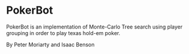 # PokerBot
PokerBot is an implementation of Monte-Carlo Tree search using player grouping in order to play texas hold-em poker.

By Peter Moriarty and Isaac Benson